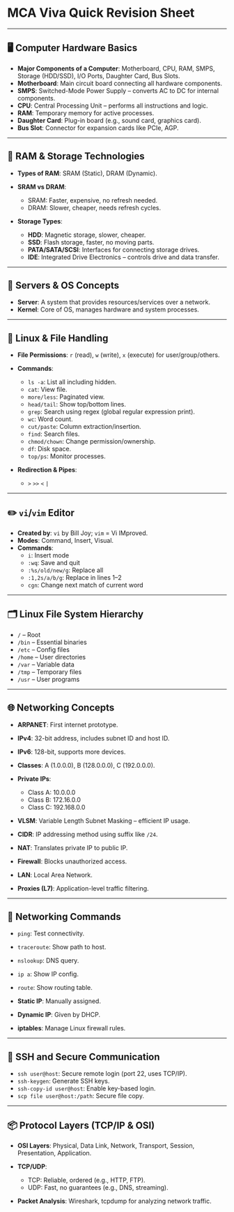 # MCA Viva Quick Revision Sheet

---

## 🖥️ Computer Hardware Basics

- **Major Components of a Computer**: Motherboard, CPU, RAM, SMPS, Storage (HDD/SSD), I/O Ports, Daughter Card, Bus Slots.
- **Motherboard**: Main circuit board connecting all hardware components.
- **SMPS**: Switched-Mode Power Supply – converts AC to DC for internal components.
- **CPU**: Central Processing Unit – performs all instructions and logic.
- **RAM**: Temporary memory for active processes.
- **Daughter Card**: Plug-in board (e.g., sound card, graphics card).
- **Bus Slot**: Connector for expansion cards like PCIe, AGP.

---

## 🧠 RAM & Storage Technologies

- **Types of RAM**: SRAM (Static), DRAM (Dynamic).
- **SRAM vs DRAM**:
  - SRAM: Faster, expensive, no refresh needed.
  - DRAM: Slower, cheaper, needs refresh cycles.

- **Storage Types**:
  - **HDD**: Magnetic storage, slower, cheaper.
  - **SSD**: Flash storage, faster, no moving parts.
  - **PATA/SATA/SCSI**: Interfaces for connecting storage drives.
  - **IDE**: Integrated Drive Electronics – controls drive and data transfer.

---

## 🧩 Servers & OS Concepts

- **Server**: A system that provides resources/services over a network.
- **Kernel**: Core of OS, manages hardware and system processes.

---

## 🧾 Linux & File Handling

- **File Permissions**: `r` (read), `w` (write), `x` (execute) for user/group/others.
- **Commands**:
  - `ls -a`: List all including hidden.
  - `cat`: View file.
  - `more/less`: Paginated view.
  - `head/tail`: Show top/bottom lines.
  - `grep`: Search using regex (global regular expression print).
  - `wc`: Word count.
  - `cut/paste`: Column extraction/insertion.
  - `find`: Search files.
  - `chmod/chown`: Change permission/ownership.
  - `df`: Disk space.
  - `top/ps`: Monitor processes.

- **Redirection & Pipes**:
  - `>` `>>` `<` `|`

---

## ✏️ `vi`/`vim` Editor

- **Created by**: `vi` by Bill Joy; `vim` = Vi IMproved.
- **Modes**: Command, Insert, Visual.
- **Commands**:
  - `i`: Insert mode
  - `:wq`: Save and quit
  - `:%s/old/new/g`: Replace all
  - `:1,2s/a/b/g`: Replace in lines 1–2
  - `cgn`: Change next match of current word

---

## 🗂️ Linux File System Hierarchy

- `/` – Root
- `/bin` – Essential binaries
- `/etc` – Config files
- `/home` – User directories
- `/var` – Variable data
- `/tmp` – Temporary files
- `/usr` – User programs

---

## 🌐 Networking Concepts

- **ARPANET**: First internet prototype.
- **IPv4**: 32-bit address, includes subnet ID and host ID.
- **IPv6**: 128-bit, supports more devices.
- **Classes**: A (1.0.0.0), B (128.0.0.0), C (192.0.0.0).
- **Private IPs**:
  - Class A: 10.0.0.0
  - Class B: 172.16.0.0
  - Class C: 192.168.0.0

- **VLSM**: Variable Length Subnet Masking – efficient IP usage.
- **CIDR**: IP addressing method using suffix like `/24`.
- **NAT**: Translates private IP to public IP.
- **Firewall**: Blocks unauthorized access.
- **LAN**: Local Area Network.
- **Proxies (L7)**: Application-level traffic filtering.

---

## 📡 Networking Commands

- `ping`: Test connectivity.
- `traceroute`: Show path to host.
- `nslookup`: DNS query.
- `ip a`: Show IP config.
- `route`: Show routing table.

- **Static IP**: Manually assigned.
- **Dynamic IP**: Given by DHCP.

- **iptables**: Manage Linux firewall rules.

---

## 🔐 SSH and Secure Communication

- `ssh user@host`: Secure remote login (port 22, uses TCP/IP).
- `ssh-keygen`: Generate SSH keys.
- `ssh-copy-id user@host`: Enable key-based login.
- `scp file user@host:/path`: Secure file copy.

---

## 📦 Protocol Layers (TCP/IP & OSI)

- **OSI Layers**: Physical, Data Link, Network, Transport, Session, Presentation, Application.
- **TCP/UDP**:
  - TCP: Reliable, ordered (e.g., HTTP, FTP).
  - UDP: Fast, no guarantees (e.g., DNS, streaming).

- **Packet Analysis**: Wireshark, tcpdump for analyzing network traffic.

